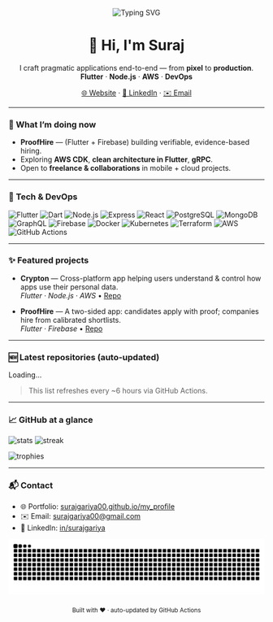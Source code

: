 <!-- Hero -->
<p align="center">
  <img src="https://readme-typing-svg.demolab.com?font=Poppins&weight=700&size=28&duration=3500&pause=700&color=12A195&center=true&vCenter=true&width=900&lines=Hi%2C+I'm+Suraj+Singh+Gariya+%F0%9F%91%8B;I+build+from+pixel+to+production;Flutter+%7C+Node.js+%7C+AWS+%7C+DevOps" alt="Typing SVG"/>
</p>

<h1 align="center">👋 Hi, I'm Suraj</h1>
<p align="center">
  I craft pragmatic applications end-to-end — from <b>pixel</b> to <b>production</b>.<br/>
  <b>Flutter</b> · <b>Node.js</b> · <b>AWS</b> · <b>DevOps</b>
</p>

<p align="center">
  <a href="https://surajgariya00.github.io/my_profile/">🌐 Website</a> ·
  <a href="https://www.linkedin.com/in/surajgariya/">💼 LinkedIn</a> ·
  <a href="mailto:surajgariya00@gmail.com">✉️ Email</a>
</p>

---

### 🚀 What I’m doing now

- **ProofHire** — (Flutter + Firebase) building verifiable, evidence-based hiring.
- Exploring **AWS CDK**, **clean architecture in Flutter**, **gRPC**.
- Open to **freelance & collaborations** in mobile + cloud projects.

---

### 🧰 Tech & DevOps

<p>
  <!-- Core -->
  <img alt="Flutter" src="https://cdn.jsdelivr.net/gh/devicons/devicon/icons/flutter/flutter-original.svg" height="32"/>
  <img alt="Dart" src="https://cdn.jsdelivr.net/gh/devicons/devicon/icons/dart/dart-original.svg" height="32"/>
  <img alt="Node.js" src="https://cdn.jsdelivr.net/gh/devicons/devicon/icons/nodejs/nodejs-original.svg" height="32"/>
  <img alt="Express" src="https://cdn.jsdelivr.net/gh/devicons/devicon/icons/express/express-original.svg" height="32"/>
  <img alt="React" src="https://cdn.jsdelivr.net/gh/devicons/devicon/icons/react/react-original.svg" height="32"/>
  <img alt="PostgreSQL" src="https://cdn.jsdelivr.net/gh/devicons/devicon/icons/postgresql/postgresql-original.svg" height="32"/>
  <img alt="MongoDB" src="https://cdn.jsdelivr.net/gh/devicons/devicon/icons/mongodb/mongodb-original.svg" height="32"/>
  <img alt="GraphQL" src="https://cdn.jsdelivr.net/gh/devicons/devicon/icons/graphql/graphql-plain.svg" height="32"/>
  <img alt="Firebase" src="https://cdn.jsdelivr.net/gh/devicons/devicon/icons/firebase/firebase-plain.svg" height="32"/>
  <!-- DevOps -->
  <img alt="Docker" src="https://cdn.jsdelivr.net/gh/devicons/devicon/icons/docker/docker-original.svg" height="32"/>
  <img alt="Kubernetes" src="https://cdn.jsdelivr.net/gh/devicons/devicon/icons/kubernetes/kubernetes-plain.svg" height="32"/>
  <img alt="Terraform" src="https://cdn.jsdelivr.net/gh/devicons/devicon/icons/terraform/terraform-original.svg" height="32"/>
  <img alt="AWS" src="https://cdn.jsdelivr.net/gh/devicons/devicon/icons/amazonwebservices/amazonwebservices-original.svg" height="32"/>
  <img alt="GitHub Actions" src="https://cdn.jsdelivr.net/gh/devicons/devicon/icons/githubactions/githubactions-original.svg" height="32"/>
</p>

---

### ✨ Featured projects

- **Crypton** — Cross-platform app helping users understand & control how apps use their personal data.  
  _Flutter · Node.js · AWS_ • [Repo](https://github.com/surajgariya00/crypton)

- **ProofHire** — A two-sided app: candidates apply with proof; companies hire from calibrated shortlists.  
  _Flutter · Firebase_ • [Repo](https://github.com/surajgariya00/proofhire)

---

### 🆕 Latest repositories (auto-updated)

<!-- LATEST_REPOS:start -->

Loading...

<!-- LATEST_REPOS:end -->

> This list refreshes every ~6 hours via GitHub Actions.

---

### 📈 GitHub at a glance

<p align="left">
  <img height="160" src="https://github-readme-stats.vercel.app/api?username=surajgariya00&show_icons=true&theme=transparent&rank_icon=github" alt="stats"/>
  <img height="160" src="https://github-readme-streak-stats.herokuapp.com/?user=surajgariya00&theme=transparent" alt="streak"/>
</p>
<p>
  <img height="140" src="https://github-profile-trophy.vercel.app/?username=surajgariya00&theme=flat&column=6&margin-w=10&margin-h=10" alt="trophies"/>
</p>

---

### 📬 Contact

- 🌐 Portfolio: <a href="https://surajgariya00.github.io/my_profile/">surajgariya00.github.io/my_profile</a>
- ✉️ Email: <a href="mailto:surajgariya00@gmail.com">surajgariya00@gmail.com</a>
- 💼 LinkedIn: <a href="https://www.linkedin.com/in/surajgariya/">in/surajgariya</a>

<p align="center">
  <img src="./assets/snake.svg" alt="snake animation" />
</p>

<!-- Footer -->
<p align="center">
  <sub>Built with ❤️ · auto-updated by GitHub Actions</sub>
</p>
